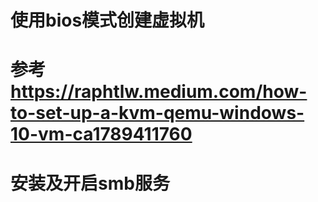 # 使用bios模式创建虚拟机
# 参考 https://raphtlw.medium.com/how-to-set-up-a-kvm-qemu-windows-10-vm-ca1789411760
# 安装及开启smb服务